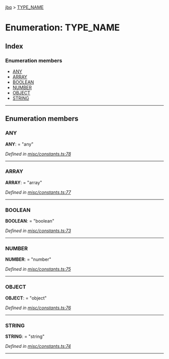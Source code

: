 [jbq](../README.md) > [TYPE_NAME](../enums/type_name.md)

# Enumeration: TYPE_NAME

## Index

### Enumeration members

* [ANY](type_name.md#any)
* [ARRAY](type_name.md#array)
* [BOOLEAN](type_name.md#boolean)
* [NUMBER](type_name.md#number)
* [OBJECT](type_name.md#object)
* [STRING](type_name.md#string)

---

## Enumeration members

<a id="any"></a>

###  ANY

**ANY**:  = "any"

*Defined in [misc/constants.ts:78](https://github.com/krnik/vjs-validator/blob/15e769b/src/misc/constants.ts#L78)*

___
<a id="array"></a>

###  ARRAY

**ARRAY**:  = "array"

*Defined in [misc/constants.ts:77](https://github.com/krnik/vjs-validator/blob/15e769b/src/misc/constants.ts#L77)*

___
<a id="boolean"></a>

###  BOOLEAN

**BOOLEAN**:  = "boolean"

*Defined in [misc/constants.ts:73](https://github.com/krnik/vjs-validator/blob/15e769b/src/misc/constants.ts#L73)*

___
<a id="number"></a>

###  NUMBER

**NUMBER**:  = "number"

*Defined in [misc/constants.ts:75](https://github.com/krnik/vjs-validator/blob/15e769b/src/misc/constants.ts#L75)*

___
<a id="object"></a>

###  OBJECT

**OBJECT**:  = "object"

*Defined in [misc/constants.ts:76](https://github.com/krnik/vjs-validator/blob/15e769b/src/misc/constants.ts#L76)*

___
<a id="string"></a>

###  STRING

**STRING**:  = "string"

*Defined in [misc/constants.ts:74](https://github.com/krnik/vjs-validator/blob/15e769b/src/misc/constants.ts#L74)*

___

